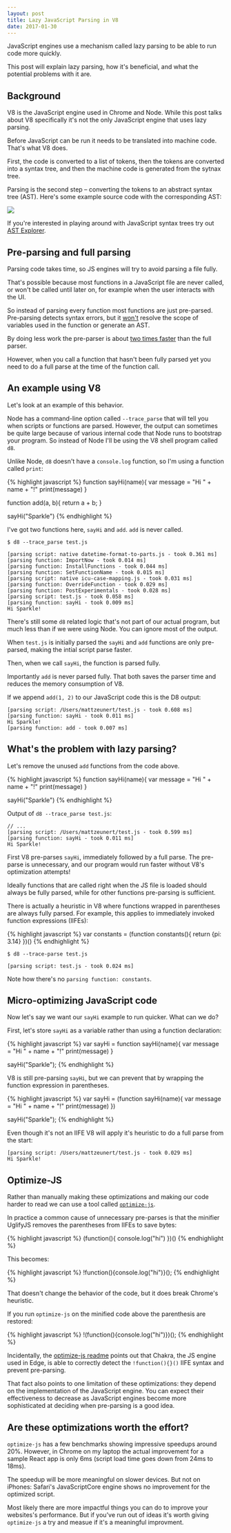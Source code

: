 ```yaml
---
layout: post
title: Lazy JavaScript Parsing in V8
date: 2017-01-30
---
```


JavaScript engines use a mechanism called lazy parsing to be able to run code more quickly.

This post will explain lazy parsing, how it's beneficial, and what the potential problems with it are.

## Background

V8 is the JavaScript engine used in Chrome and Node. While this post talks about V8 specifically it's not the only JavaScript engine that uses lazy parsing.

Before JavaScript can be run it needs to be translated into machine code. That's what V8 does.

First, the code is converted to a list of tokens, then the tokens are converted into a syntax tree, and then the machine code is generated from the sytnax tree. 

Parsing is the second step – converting the tokens to an abstract syntax tree (AST). Here's some example source code with the corresponding AST:

![](/img/blog/lazy-parsing-ast.png)

If you're interested in playing around with JavaScript syntax trees try out [AST Explorer](https://astexplorer.net/).

## Pre-parsing and full parsing

Parsing code takes time, so JS engines will try to avoid parsing a file fully.

That's possible because most functions in a JavaScript file are never called, or won't be called until later on, for example when the user interacts with the UI.

So instead of parsing every function most functions are just pre-parsed. Pre-parsing detects syntax errors, but it [won't](http://stackoverflow.com/a/41827253/1290545) resolve the scope of variables used in the function or generate an AST.

By doing less work the pre-parser is about [two times faster](https://docs.google.com/document/d/1dev8h3FtP-BDjcwQosanV9wGy3NyOOpQe3tAIDr7hXc/edit) than the full parser.

However, when you call a function that hasn't been fully parsed yet you need to do a full parse at the time of the function call.

## An example using V8

Let's look at an example of this behavior.

Node has a command-line option called `--trace_parse` that will tell you when scripts or functions are parsed. However, the output can sometimes be quite large because of various internal code that Node runs to bootstrap your program. So instead of Node I'll be using the V8 shell program called `d8`.

Unlike Node, `d8` doesn't have a `console.log` function, so I'm using a function called `print`:

{% highlight javascript %}
function sayHi(name){
    var message = "Hi " + name + "!"
    print(message)
}

function add(a, b){
    return a + b;
}

sayHi("Sparkle")
{% endhighlight %}

I've got two functions here, `sayHi` and `add`. `add` is never called.

```
$ d8 --trace_parse test.js

[parsing script: native datetime-format-to-parts.js - took 0.361 ms]
[parsing function: ImportNow - took 0.014 ms]
[parsing function: InstallFunctions - took 0.044 ms]
[parsing function: SetFunctionName - took 0.015 ms]
[parsing script: native icu-case-mapping.js - took 0.031 ms]
[parsing function: OverrideFunction - took 0.029 ms]
[parsing function: PostExperimentals - took 0.028 ms]
[parsing script: test.js - took 0.058 ms]
[parsing function: sayHi - took 0.009 ms]
Hi Sparkle!
```

There's still some `d8` related logic that's not part of our actual program, but much less than if we were using Node. You can ignore most of the output.

When `test.js` is initially parsed the `sayHi` and `add` functions are only pre-parsed, making the intial script parse faster.

Then, when we call `sayHi`, the function is parsed fully.

Importantly `add` is never parsed fully. That both saves the parser time and reduces the memory consumption of V8.

If we append `add(1, 2)` to our JavaScript code this is the D8 output:

```
[parsing script: /Users/mattzeunert/test.js - took 0.608 ms]
[parsing function: sayHi - took 0.011 ms]
Hi Sparkle!
[parsing function: add - took 0.007 ms]
```

## What's the problem with lazy parsing?

Let's remove the unused `add` functions from the code above.

{% highlight javascript %}
function sayHi(name){
    var message = "Hi " + name + "!"
    print(message)
}

sayHi("Sparkle")
{% endhighlight %}

Output of `d8 --trace_parse test.js`:

```
// ...
[parsing script: /Users/mattzeunert/test.js - took 0.599 ms]
[parsing function: sayHi - took 0.011 ms]
Hi Sparkle!
```

First V8 pre-parses `sayHi`, immediately followed by a full parse. The pre-parse is unnecessary, and our program would run faster without V8's optimization attempts!

Ideally functions that are called right when the JS file is loaded should always be fully parsed, while for other functions pre-parsing is sufficient.

There is actually a heuristic in V8 where functions wrapped in parentheses are always fully parsed. For example, this applies to immediately invoked function expressions (IIFEs):

{% highlight javascript %}
var constants = (function constants(){
    return {pi: 3.14}
})()
{% endhighlight %}

```
$ d8 --trace-parse test.js

[parsing script: test.js - took 0.024 ms]
```

Note how there's no `parsing function: constants`.

## Micro-optimizing JavaScript code

Now let's say we want our `sayHi` example to run quicker. What can we do?

First, let's store `sayHi` as a variable rather than using a function declaration:

{% highlight javascript %}
var sayHi = function sayHi(name){
    var message = "Hi " + name + "!"
    print(message)
}

sayHi("Sparkle");
{% endhighlight %}

V8 is still pre-parsing `sayHi`, but we can prevent that by wrapping the function expression in parentheses.

{% highlight javascript %}
var sayHi = (function sayHi(name){
    var message = "Hi " + name + "!"
    print(message)
})

sayHi("Sparkle");
{% endhighlight %}

Even though it's not an IIFE V8 will apply it's heuristic to do a full parse from the start:

```
[parsing script: /Users/mattzeunert/test.js - took 0.029 ms]
Hi Sparkle!
```

## Optimize-JS

Rather than manually making these optimizations and making our code harder to read we can use a tool called [`optimize-js`](https://github.com/nolanlawson/optimize-js).

In practice a common cause of unnecessary pre-parses is that the minifier UglifyJS removes the parentheses from IIFEs to save bytes:

{% highlight javascript %}
(function(){
    console.log("hi")
})()
{% endhighlight %}

This becomes:

{% highlight javascript %}
!function(){console.log("hi")}();
{% endhighlight %}

That doesn't change the behavior of the code, but it does break Chrome's heuristic.

If you run `optimize-js` on the minified code above the parenthesis are restored: 

{% highlight javascript %}
!(function(){console.log("hi")})();
{% endhighlight %}

Incidentally, the [optimize-js readme](https://github.com/nolanlawson/optimize-js/blob/master/README.md) points out that Chakra, the JS engine used in Edge, is able to correctly detect the `!function(){}()` IIFE syntax and prevent pre-parsing.

That fact also points to one limitation of these optimizations: they depend on the implementation of the JavaScript engine. You can expect their effectiveness to decrease as JavaScript engines become more sophisticated at deciding when pre-parsing is a good idea.

## Are these optimizations worth the effort?

`optimize-js` has a few benchmarks showing impressive speedups around 20%. However, in Chrome on my laptop the actual improvement for a sample React app is only 6ms (script load time goes down from 24ms to 18ms).

The speedup will be more meaningful on slower devices. But not on iPhones: Safari's JavaScriptCore engine shows no improvement for the optimized script.

Most likely there are more impactful things you can do to improve your websites's performance. But if you've run out of ideas it's worth giving `optimize-js` a try and measue if it's a meaningful improvment.